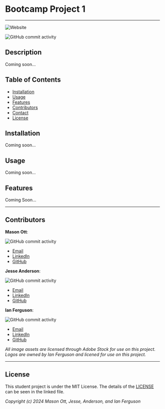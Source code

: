 # Bootcamp Project 1

---

![Website](https://img.shields.io/website?url=https%3A%2F%2Ftemptag.github.io%2FProject-1%2F&up_message=Online&up_color=green&down_message=Offline&down_color=red)

![GitHub commit activity](https://img.shields.io/github/commit-activity/t/TEMPTAG/Project-1?color=blue)

## Description

Coming soon...

## Table of Contents

- [Installation](#installation)
- [Usage](#usage)
- [Features](#features)
- [Contributors](#contributors)
- [Contact](#contact)
- [License](#license)

## Installation

Coming soon...

## Usage

Coming soon...

## Features

Coming Soon...

---

## Contributors

**Mason Ott**:

![GitHub commit activity](https://img.shields.io/github/commit-activity/t/TEMPTAG/Project-1?authorFilter=MaceOtt&color=blue)

- [Email](mason.xavier.ott@gmail.com)
- [LinkedIn]()
- [GitHub](https://github.com/MaceOtt)

**Jesse Anderson**:

![GitHub commit activity](https://img.shields.io/github/commit-activity/t/TEMPTAG/Project-1?authorFilter=Vtencouchclimbr&color=blue)

- [Email](lmntrylmnt@gmail.com)
- [LinkedIn]()
- [GitHub](https://github.com/Vtencouchclimbr)

**Ian Ferguson**:

![GitHub commit activity](https://img.shields.io/github/commit-activity/t/TEMPTAG/Project-1?authorFilter=TEMPTAG&color=blue)

- [Email](mailto:iansterlingferguson@gmail.com)
- [LinkedIn](https://www.linkedin.com/in/ianferguson/)
- [GitHub](https://github.com/TEMPTAG)

_All image assets are licensed through Adobe Stock for use on this project. Logos are owned by Ian Ferguson and licened for use on this project._

---

## License

This student project is under the MIT License. The details of the [LICENSE](./LICENSE) can be seen in the linked file.

_Copyright (c) 2024 Mason Ott, Jesse, Anderson, and Ian Ferguson_

